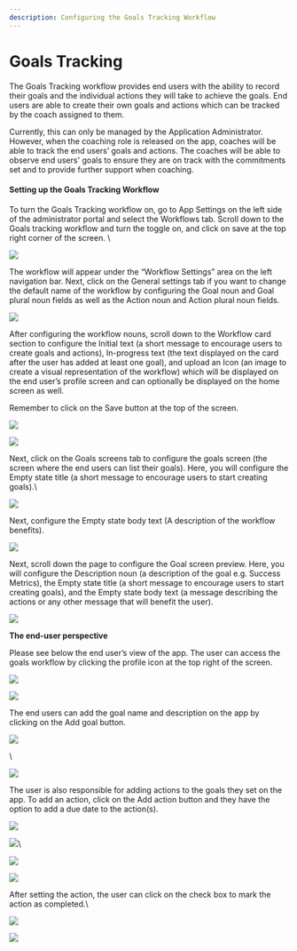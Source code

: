```yaml
---
description: Configuring the Goals Tracking Workflow
---
```


# Goals Tracking

The Goals Tracking workflow provides end users with the ability to record their goals and the individual actions they will take to achieve the goals. End users are able to create their own goals and actions which can be tracked by the coach assigned to them.&#x20;



Currently, this can only be managed by the Application Administrator. However, when the coaching role is released on the app, coaches will be able to track the end users’ goals and actions. The coaches will be able to observe end users' goals to ensure they are on track with the commitments set and to provide further support when coaching.

#### Setting up the Goals Tracking Workflow &#x20;

To turn the Goals Tracking workflow on, go to App Settings on the left side of the administrator portal and select the Workflows tab. Scroll down to the Goals tracking workflow and turn the toggle on, and click on save at the top right corner of the screen. \


![](https://lh7-us.googleusercontent.com/8MciElmVNXFpv1KfnOG06HTek4SBPdO7eooQ5nWQfW4IkgfpTu83cEa8uRjSQJWfw6Qo\_2y627zEbimeoTTWhOursmqnTBb1k3UqNbDuANmSkrGjOcsezZmLIRiVB-TLCgbqsVeBqJ1ReIfHXs-snpM)



The workflow will appear under the  “Workflow Settings” area on the left navigation bar. Next, click on the General settings tab if you want to change the default name of the workflow by configuring the Goal noun and Goal plural noun fields as well as the Action noun and Action plural noun fields.



![](https://lh7-us.googleusercontent.com/\_kb-4GiuTOTwdw2nGKL3dHeoEv17EK9wlgYYPHYQi8tyeTr-Ye9VO\_PtPgKBy83xQUWOXeTviogjkho0y2cElHBHBh4aISFh2q6JDu-JBKmKDS\_kqYns3F-uxtvI-GFZxgnf9JHK0GM-BRlp4HyvlRU)



After configuring the workflow nouns, scroll down to the Workflow card section to configure the Initial text (a short message to encourage users to create goals and actions), In-progress text (the text displayed on the card after the user has added at least one goal), and upload an Icon (an image to create a visual representation of the workflow) which will be displayed on the end user’s profile screen and can optionally be displayed on the home screen as well.&#x20;

Remember to click on the Save button at the top of the screen.



![](https://lh7-us.googleusercontent.com/Mnwk9JwZ2mls9Y-uS4E\_hNZU4ER06vdHfCmrcsOmcAKQx\_PF4uPinRsN37ZXbdoAoe2VYx6kU-PkVIs-nkT7bBWhjDGDopC8VfjXVycLTdGxMqRh5Ssci5DuGHyZLzVwVBu-7UwNJsqLMcmW20cU1S4)

![](https://lh7-us.googleusercontent.com/O0djTp8W3O1ZsBx6AUM5KnPdilrLnWaSRaKaaI4Iv6w5lCboVDNvuHrmN8By\_2WSvkKG-1GYhmplvRDEj69Y83mvGBsJx50LJqPje9WtFPoR\_sTHtxW6o2wrt7c58ZHaCvk3Z0XJrSXWKbHlZHmBp2E)



Next, click on the Goals screens tab to configure the goals screen (the screen where the end users can list their goals). Here, you will configure the Empty state title (a short message to encourage users to start creating goals).\


![](https://lh7-us.googleusercontent.com/n7m97amFThAlvBwb2gGp\_P5kDyMFxg6OGN-S7eXO44upfMj-RjEdfjJkm55dkMpiYxtJQekxNkwd1g24hvpu3M-2wvyrtqlJ1kc\_M67oZWkclmDv0uExjdQxb5Lt8OWJGNqqVoOW88XA5HzoWk8VACI)



Next, configure the Empty state body text (A description of the workflow benefits).

![](https://lh7-us.googleusercontent.com/qmCqtUz4JNlCxoNsTkaAGlr2oPrph5nYlpqJp-L2uFhdZ7rqTgB3nQJNJ-tzU3nUVQPPO3cGvj7uPoINAjy19dux\_Ra6h\_pthA9UtjB9S2bzIqjCNWlkhBj4UxB6TPugMf63vY0CSt-3B5C6Tw2LYAs)



Next, scroll down the page to configure the Goal screen preview. Here, you will configure the Description noun (a description of the goal e.g. Success Metrics), the Empty state title (a short message to encourage users to start creating goals), and the Empty state body text (a message describing the actions or any other message that will benefit the user).&#x20;



![](https://lh7-us.googleusercontent.com/u5GFjAuoRF77cZnE6UfiJEYUUL2KHVRsRfiLU8i6oSbauJX-INEylAGoyXDbGwc\_TEbkoE1-MbDzilQLcTZrJSKt-0nCpcnhx6i4rAXtLy4qv\_33vYBpXvz8kD1YhpCGsN2Wb9mabONs4hWFo3kr6z8)



**The end-user perspective**

Please see below the end user’s view of the app. The user can access the goals workflow by clicking the profile icon at the top right of the screen.



![](https://lh7-us.googleusercontent.com/7WdjMumHEAT\_xr3cPaYhbW9ORHTqLbSUCvGnzFSWXy4Cn0EIEeXC5-THuQ-CxGrQIglDDUSzFbMZkULB\_UgXPCw41TTfsNGgePCM3Ux2pMJfT6u6RhWmhyMS-PTKZZ2pBQY9drV1E-jA57g7zNhveTE)



![](https://lh7-us.googleusercontent.com/TbzeEQYJPHDVPjzJ2KBjeKK2Hai1rmDdt\_M73-3LUsMRMbBIvifJtbHdP7GZzZgt6YaQ3RBOXaC0piO-qW1TCIV2tc1O7lstDWiIDuMnAPT-8sbO6zyOk0Y\_mCaH93WsO1Ezke8wgzZ47YXewlE6k9I)



The end users can add the goal name and description on the app by clicking on the Add goal button.



![](https://lh7-us.googleusercontent.com/YcLrpNqx5dY8p6p7ot4ZPE3oaC0LJm9qMI9kFxVsjLT1\_uxP17fkjwYAAk-aXgFr0hUMSawXIdHxooh8L4iGkZzZrHYGRfufcWa6Rca3moFZpjD6VVFwYGz\_t9nluLR7yojy1RzLkytgkxqW2PfLGkI)

\


![](https://lh7-us.googleusercontent.com/BwuRg194rgqiH-QpeVRcWFXTrguaKjBfrq1GxqOJyANP0hpxMim4ALYLNIJn\_JaxlSceuX8DM\_kXAOVN-ngiY3wHJfe8fXMzJ5pdxlDAmQA6NUhUKfzgObYpaVdAIRU9IlBeaiWoU\_vi0T0rBPCaCpg)



The user is also responsible for adding actions to the goals they set on the app. To add an action, click on the Add action button and they have the option to add a due date to the action(s).&#x20;



![](https://lh7-us.googleusercontent.com/NfcEifOOD6t4jdUM-RuGhmUbyoC4r3EvmlIABsmqlKtH1JZcLe4wBCTRuZ2y-Z0-8TalQo6jNNlq\_ozqtGzY0xOqJ1okTDxxWP1ME68vI7Bz2kwJ77SE2Drn7-r0O3mba3eZbMU1kARogENFU0E1-GQ)



![](https://lh7-us.googleusercontent.com/eVvhMiyv-y7H27mo9BDoIgv2GDAVES5TvW9evaRHGLv-OkldcMXeSLRDorO5OonmkuSn61zJNtZgg58ojDfJw6YGUJh5a0FhtE39y0wc5fWOwqYJbaqP8X-Eszf-FeTZKWubxIDuhtjCeZGxWTrCCGQ)\


![](https://lh7-us.googleusercontent.com/Xp6Ftc8oeKP1R-lEThQaY0dK5K5TmVJ99\_V00IePG44Xcsle44VybeQ2xAAoNd83mVYdhxNAHPDInQnl0n4-qVkwFLRm3PGqKZeAblyS9NQH2zlRy4IYEXINYVXNCsjMrjq-OSeuKPe6mo0K1EbWhx4)



![](https://lh7-us.googleusercontent.com/6LKVMNeH24C7Opg2BTBwmStkhQk9Ky1WJlWZcFJryerNuUCQZ\_b\_PjCGYrg0rMYH57wp0pfDQFqsIsCey8HfTeBhOJp0fGeU7B8j4Tm9\_2ARPm155wQCkUWoANkmZq57uMnGQz-jRvE3hFNi8AMXGFw)



After setting the action, the user can click on the check box to mark the action as completed.\


![](https://lh7-us.googleusercontent.com/5f3MM6rO2EaEgka110TFrrAwhJoNWE\_HZyqslqF1yimpeERZ56wFtc4JNZySrPwcVAogksvPuUPS-mLVHPu81leSKpW2rYb5AuHVXmd\_2CyXXr-qcERGxUpqb0wCR0IlGUy5-Q7JlMDwDbsZBwHuM6o)



![](https://lh7-us.googleusercontent.com/fipEwK7w6esSB9Ir08BV8ruaVhiqlFDPhnZ5OpiuFkOG9G0LwaElJ0OiWMafi8s992SbVn0vB8CSVQ18hlXSUl2NedZmUC\_0HrGPhQdkq1TJB9BoxUyv0cmjxK2oSIA-9VnbRfwguS2GvCRQntVKYAQ)


